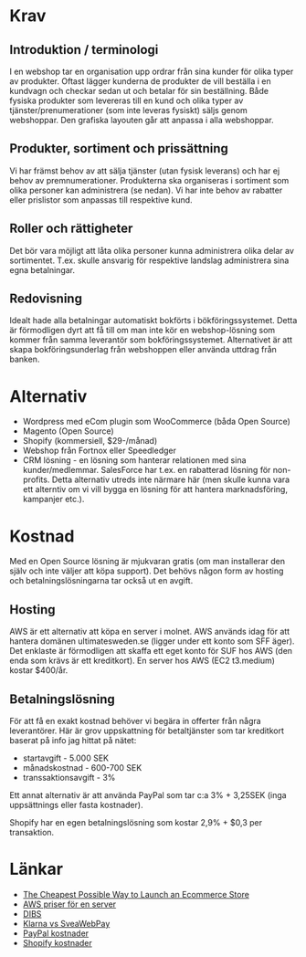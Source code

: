 # Krav

## Introduktion / terminologi

I en webshop tar en organisation upp ordrar från sina kunder för olika typer av produkter. Oftast lägger kunderna de produkter de vill beställa i en kundvagn och checkar sedan ut och betalar för sin beställning. Både fysiska produkter som levereras till en kund och olika typer av tjänster/prenumerationer (som inte leveras fysiskt) säljs genom webshoppar. Den grafiska layouten går att anpassa i alla webshoppar.

## Produkter, sortiment och prissättning

Vi har främst behov av att sälja tjänster (utan fysisk leverans) och har ej behov av premnumerationer. Produkterna ska organiseras i sortiment som olika personer kan administrera (se nedan). Vi har inte behov av rabatter eller prislistor som anpassas till respektive kund.

## Roller och rättigheter

Det bör vara möjligt att låta olika personer kunna administrera olika delar av sortimentet. T.ex. skulle ansvarig för respektive landslag administrera sina egna betalningar.

## Redovisning

Idealt hade alla betalningar automatiskt bokförts i bökföringssystemet. Detta är förmodligen dyrt att få till om man inte kör en webshop-lösning som kommer från samma leverantör som bokföringssystemet. Alternativet är att skapa bokföringsunderlag från webshoppen eller använda uttdrag från banken.
 
# Alternativ

* Wordpress med eCom plugin som WooCommerce (båda Open Source)
* Magento (Open Source)
* Shopify (kommersiell, $29-/månad)
* Webshop från Fortnox eller Speedledger
* CRM lösning - en lösning som hanterar relationen med sina kunder/medlemmar. SalesForce har t.ex. en rabatterad lösning för non-profits. Detta alternativ utreds inte närmare här (men skulle kunna vara ett alterntiv om vi vill bygga en lösning för att hantera marknadsföring, kampanjer etc.).

# Kostnad

Med en Open Source lösning är mjukvaran gratis (om man installerar den själv och inte väljer att köpa support). Det behövs någon form av hosting och betalningslösningarna tar också ut en avgift.

## Hosting

AWS är ett alternativ att köpa en server i molnet. AWS används idag för att hantera domänen ultimatesweden.se (ligger under ett konto som SFF äger). Det enklaste är förmodligen att skaffa ett eget konto för SUF hos AWS (den enda som krävs är ett kreditkort). En server hos AWS (EC2 t3.medium) kostar $400/år.

## Betalningslösning

För att få en exakt kostnad behöver vi begära in offerter från några leverantörer. Här är grov 
uppskattning för betaltjänster som tar kreditkort baserat på info jag hittat på nätet:
* startavgift - 5.000 SEK
* månadskostnad - 600-700 SEK
* transsaktionsavgift - 3%

Ett annat alternativ är att använda PayPal som tar c:a 3% + 3,25SEK (inga uppsättnings eller fasta kostnader).

Shopify har en egen betalningslösning som kostar 2,9% + $0,3 per transaktion.

# Länkar

* [The Cheapest Possible Way to Launch an Ecommerce Store](https://ecommerce-platforms.com/ecommerce-selling-advice/the-cheapest-possible-way-to-launch-an-ecommerce-store)
* [AWS priser för en server](https://aws.amazon.com/ec2/pricing/on-demand/)
* [DIBS](https://www.dibs.se/woo-commerce)
* [Klarna vs SveaWebPay](http://driva-webshop.se/klarna-eller-sveawebpay/)
* [PayPal kostnader](https://www.paypal.com/se/webapps/mpp/paypal-fees)
* [Shopify kostnader](https://www.shopify.com/pricing)
